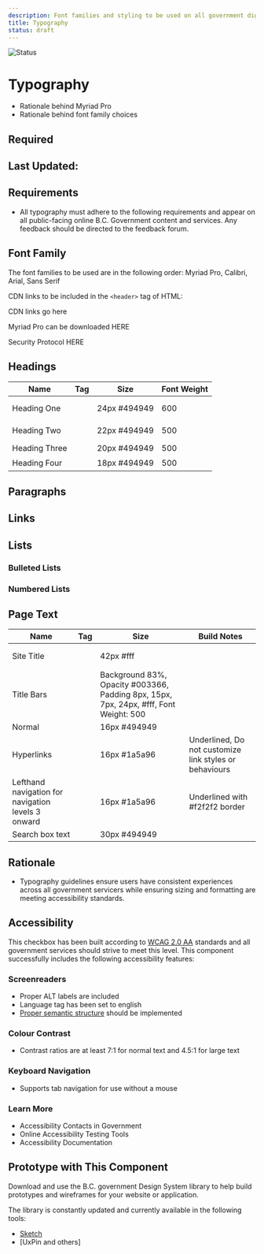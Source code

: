 ```yaml
---
description: Font families and styling to be used on all government digital websites and services.
title: Typography
status: draft
---
```


![Status](https://img.shields.io/badge/Component-Draft-orange.svg)

# Typography
-	Rationale behind Myriad Pro
-	Rationale behind font family choices

## Required 

## Last Updated:

## Requirements
* All typography must adhere to the following requirements and appear on all public-facing online B.C. Government content and services. Any feedback should be directed to the feedback forum.

## Font Family
The font families to be used are in the following order:
Myriad Pro, Calibri, Arial, Sans Serif

  CDN links to be included in the ```<header>``` tag of HTML:
  
  CDN links go here

  Myriad Pro can be downloaded HERE

  Security Protocol HERE

## Headings
Name | Tag | Size | Font Weight
----- | ----- | ----- | ----- |
Heading One | <h1> | 24px #494949 | 600
Heading Two | <h2> | 22px #494949 | 500
Heading Three | <h3> | 20px #494949 | 500
Heading Four | <h4> | 18px #494949 | 500

## Paragraphs

## Links

## Lists

### Bulleted Lists
### Numbered Lists

## Page Text
Name | Tag | Size | Build Notes
----- | ----- | ----- | ----- |
Site Title | <h1 class=”sitetitle”><h1> | 42px #fff 
Title Bars | <h2 class=”blue-heading-bar”> | Background 83%, Opacity #003366, Padding 8px, 15px, 7px, 24px, #fff, Font Weight: 500
Normal | <p> | 16px #494949
Hyperlinks | <a ref> | 16px #1a5a96 | Underlined, Do not customize link styles or behaviours
Lefthand navigation for navigation levels 3 onward | <div class=”leftNav-item-wrapper”> | 16px #1a5a96 | Underlined with #f2f2f2 border
Search box text | | 30px #494949

## Rationale
* Typography guidelines ensure users have consistent experiences across all government servicers while ensuring sizing and formatting are meeting accessibility standards.

## Accessibility
This checkbox has been built according to [WCAG 2.0 AA](https://www.w3.org/TR/WCAG20/) standards and all government services should strive to meet this level.  This component successfully includes the following accessibility features:

### Screenreaders
* Proper ALT labels are included
* Language tag has been set to english
* [Proper semantic structure](https://webaim.org/techniques/semanticstructure/) should be implemented

### Colour Contrast
* Contrast ratios are at least 7:1 for normal text and 4.5:1 for large text

### Keyboard Navigation
* Supports tab navigation for use without a mouse

### Learn More
* Accessibility Contacts in Government
* Online Accessibility Testing Tools
* Accessibility Documentation

## Prototype with This Component
Download and use the B.C. government Design System library to help build prototypes and wireframes for your website or application.

The library is constantly updated and currently available in the following tools:

*	[Sketch](https://sketch.cloud/s/Q0bkG)
* [UxPin and others]
